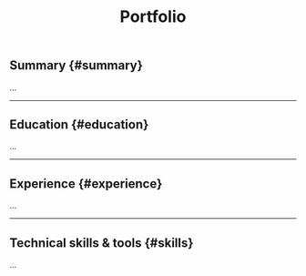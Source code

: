 ﻿---
title: "Portfolio"
layout: "portfolio"
cv_pdf: "files/Krish-CV.pdf" # file lives at: static/files/Krish-CV.pdf
toc: false
---

## Summary {#summary}

...

---

## Education {#education}

...

---

## Experience {#experience}

...

---

## Technical skills & tools {#skills}

...

